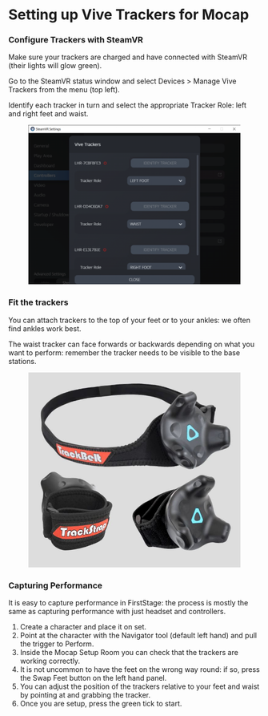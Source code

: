 # Setting up Vive Trackers for Mocap

### Configure Trackers with SteamVR

Make sure your trackers are charged and have connected with SteamVR (their lights will glow green).

Go to the SteamVR status window and select Devices > Manage Vive Trackers from the menu (top left).

Identify each tracker in turn and select the appropriate Tracker Role: left and right feet and waist.

<figure><img src=".gitbook/assets/SteamVR-Settings-21_03_2021-22_07_38-512x384.png" alt=""><figcaption></figcaption></figure>

### Fit the trackers

You can attach trackers to the top of your feet or to your ankles: we often find ankles work best.

The waist tracker can face forwards or backwards depending on what you want to perform: remember the tracker needs to be visible to the base stations.

<figure><img src=".gitbook/assets/Vive Trackers with straps.JPG" alt=""><figcaption></figcaption></figure>

### Capturing Performance

It is easy to capture performance in FirstStage: the process is mostly the same as capturing performance with just headset and controllers.

1. Create a character and place it on set.
2. Point at the character with the Navigator tool (default left hand) and pull the trigger to Perform.
3. Inside the Mocap Setup Room you can check that the trackers are working correctly.
4. It is not uncommon to have the feet on the wrong way round: if so, press the Swap Feet button on the left hand panel.
5. You can adjust the position of the trackers relative to your feet and waist by pointing at and grabbing the tracker.
6. Once you are setup, press the green tick to start.
